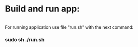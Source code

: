 <H1> Build and run app: </H1>
<br>
For running application use file "run.sh" with the next command:
<H3> sudo sh ./run.sh </H3>

